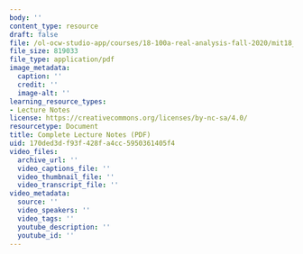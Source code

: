 ```yaml
---
body: ''
content_type: resource
draft: false
file: /ol-ocw-studio-app/courses/18-100a-real-analysis-fall-2020/mit18_100af20_lec_full2.pdf
file_size: 819033
file_type: application/pdf
image_metadata:
  caption: ''
  credit: ''
  image-alt: ''
learning_resource_types:
- Lecture Notes
license: https://creativecommons.org/licenses/by-nc-sa/4.0/
resourcetype: Document
title: Complete Lecture Notes (PDF)
uid: 170ded3d-f93f-428f-a4cc-5950361405f4
video_files:
  archive_url: ''
  video_captions_file: ''
  video_thumbnail_file: ''
  video_transcript_file: ''
video_metadata:
  source: ''
  video_speakers: ''
  video_tags: ''
  youtube_description: ''
  youtube_id: ''
---
```

